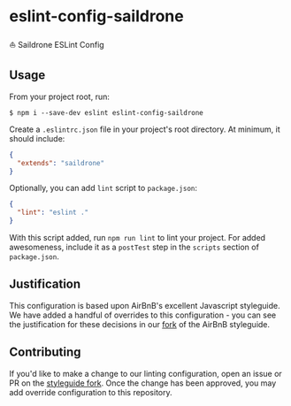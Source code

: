 # eslint-config-saildrone
:sailboat: Saildrone ESLint Config

## Usage

From your project root, run:

```
$ npm i --save-dev eslint eslint-config-saildrone
```

Create a `.eslintrc.json` file in your project's root directory. At minimum, it should include:

```json
{
  "extends": "saildrone"
}
```

Optionally, you can add `lint` script to `package.json`:

```json
{
  "lint": "eslint ."
}
```

With this script added, run `npm run lint` to lint your project. For added awesomeness, include it as a `postTest` step in the `scripts` section of `package.json`.

## Justification

This configuration is based upon AirBnB's excellent Javascript styleguide. We have added a handful of overrides to this configuration - you can see the justification for these decisions in our [fork](https://github.com/saildrone/javascript#amendments) of the AirBnB styleguide.

## Contributing

If you'd like to make a change to our linting configuration, open an issue or PR on the [styleguide fork](https://github.com/saildrone/javascript). Once the change has been approved, you may add override configuration to this repository.
